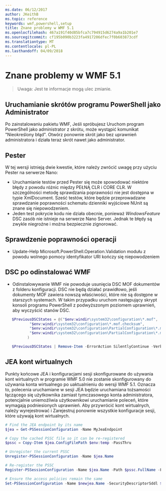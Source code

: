 ```yaml
---
ms.date: 06/12/2017
author: JKeithB
ms.topic: reference
keywords: wmf,powershell,setup
title: Znane problemy w WMF 5.1
ms.openlocfilehash: 467a191f40d85bfca7c794915d6274a9a1b201e7
ms.sourcegitcommit: cf195b090b3223fa4917206dfec7f0b603873cdf
ms.translationtype: MT
ms.contentlocale: pl-PL
ms.lasthandoff: 04/09/2018
---
```

# <a name="known-issues-in-wmf-51"></a>Znane problemy w WMF 5.1 #

> Uwaga: Jest te informacje mogą ulec zmianie.

## <a name="starting-powershell-shortcut-as-administrator"></a>Uruchamianie skrótów programu PowerShell jako Administrator
Po zainstalowaniu pakietu WMF, Jeśli spróbujesz Uruchom program PowerShell jako administrator z skrótu, może wystąpić komunikat "Nieokreślony błąd".
Otwórz ponownie skrót jako bez uprawnień administratora i działa teraz skrót nawet jako administrator.

## <a name="pester"></a>Pester
W tej wersji istnieją dwie kwestie, które należy zwrócić uwagę przy użyciu Pester na serwerze Nano:

* Uruchamianie testów przed Pester się może spowodować niektóre błędy z powodu różnic między PEŁNĄ CLR i CORE CLR. W szczególności metodę sprawdzania poprawności nie jest dostępna w typie XmlDocument. Sześć testów, które będzie przeprowadzane sprawdzanie poprawności schematu dzienniki wyjściowe NUnit są znane się niepowodzeniem.
* Jeden test pokrycie kodu nie działa obecnie, ponieważ *WindowsFeature* DSC zasób nie istnieje na serwerze Nano Server. Jednak te błędy są zwykle niegroźne i można bezpiecznie zignorować.

## <a name="operation-validation"></a>Sprawdzenie poprawności operacji

* Update-Help Microsoft.PowerShell.Operation.Validation modułu z powodu wolnego pomocy identyfikator URI kończy się niepowodzeniem

## <a name="dsc-after-uninstall-wmf"></a>DSC po odinstalować WMF
* Odinstalowywanie WMF nie powoduje usunięcia DSC MOF dokumentów z folderu konfiguracji. DSC nie będą działać prawidłowo, jeśli dokumenty MOF zawiera nowszą właściwości, które nie są dostępne w starszych systemach. W takim przypadku uruchom następujący skrypt konsoli programu PowerShell z podwyższonym poziomem uprawnień, aby wyczyścić stanów DSC.
 ```powershell
    $PreviousDSCStates = @("$env:windir\system32\configuration\*.mof",
            "$env:windir\system32\configuration\*.mof.checksum",
            "$env:windir\system32\configuration\PartialConfiguration\*.mof",
            "$env:windir\system32\configuration\PartialConfiguration\*.mof.checksum"
           )

    $PreviousDSCStates | Remove-Item -ErrorAction SilentlyContinue -Verbose
 ```

## <a name="jea-virtual-accounts"></a>JEA kont wirtualnych
Punkty końcowe JEA i konfiguracjami sesji skonfigurowane do używania kont wirtualnych w programie WMF 5.0 nie zostanie skonfigurowany do używania konta wirtualnego po uaktualnieniu do wersji WMF 5.1.
Oznacza to, polecenia uruchamiane w sesji JEA będzie uruchamiana tożsamości łączącego się użytkownika zamiast tymczasowego konta administratora, potencjalnie uniemożliwia użytkownikowi uruchamianie poleceń, które wymagają podniesionych uprawnień.
Aby przywrócić kont wirtualnych, należy wyrejestrować i Zarejestruj ponownie wszystkie konfiguracje sesji, które używają kont wirtualnych.

```powershell
# Find the JEA endpoint by its name
$jea = Get-PSSessionConfiguration -Name MyJeaEndpoint

# Copy the cached PSSC file so it can be re-registered
$pssc = Copy-Item $jea.ConfigFilePath $env:temp -PassThru

# Unregister the current PSSC
Unregister-PSSessionConfiguration -Name $jea.Name

# Re-register the PSSC
Register-PSSessionConfiguration -Name $jea.Name -Path $pssc.FullName -Force

# Ensure the access policies remain the same
Set-PSSessionConfiguration -Name $newjea.Name -SecurityDescriptorSddl $jea.SecurityDescriptorSddl
```